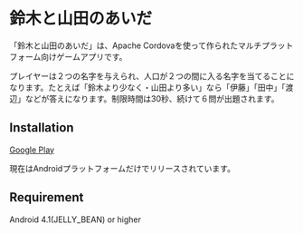 # 鈴木と山田のあいだ

「鈴木と山田のあいだ」は、Apache Cordovaを使って作られたマルチプラットフォーム向けゲームアプリです。

プレイヤーは２つの名字を与えられ、人口が２つの間に入る名字を当てることになります。たとえば「鈴木より少なく・山田より多い」なら「伊藤」「田中」「渡辺」などが答えになります。制限時間は30秒、続けて６問が出題されます。

## Installation
[Google Play](https://play.google.com/store/apps/details?id=jp.gr.java_conf.suhirotaka.fmlnamegame "鈴木と山田のあいだ")

現在はAndroidプラットフォームだけでリリースされています。

## Requirement
Android 4.1(JELLY_BEAN) or higher
